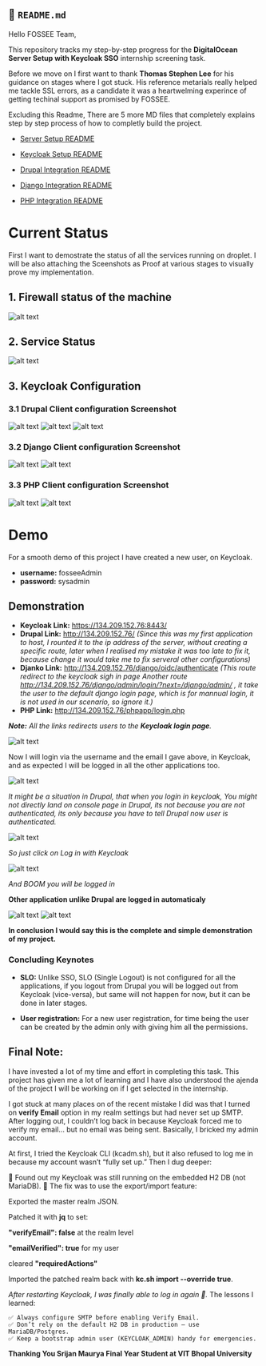 ## 📄 `README.md`

Hello FOSSEE Team, 

This repository tracks my step-by-step progress for the **DigitalOcean Server Setup with Keycloak SSO** internship screening task.

Before we move on I first want to thank **Thomas Stephen Lee** for his guidance on stages where I got stuck. His reference metarials really helped me tackle SSL errors, as a candidate it was a heartwelming experince of getting techinal support as promised by FOSSEE. 

Excluding this Readme, There are 5 more MD files that completely explains step by step process of how to completly build the project. 

+ [Server Setup README](https://github.com/CoolSrj06/fossee-system-adminstration-internship-task/blob/master/01-server-setup.md) 

+ [Keycloak Setup README](https://github.com/CoolSrj06/fossee-system-adminstration-internship-task/blob/master/02-keycloak-setup.md)

+ [Drupal Integration README](https://github.com/CoolSrj06/fossee-system-adminstration-internship-task/blob/master/03-drupal-integration.md) 

+ [Django Integration README](https://github.com/CoolSrj06/fossee-system-adminstration-internship-task/blob/master/04-django-integration.md) 
+ [PHP Integration README](https://github.com/CoolSrj06/fossee-system-adminstration-internship-task/blob/master/05-php-integration.md) 

# Current Status

First I want to demostrate the status of all the services running on droplet. I will be also attaching the Sceenshots as Proof at various stages to visually prove my implementation. 

## 1. Firewall status of the machine

![alt text](/images/image-13.png)

## 2. Service Status

![alt text](/images/image-14.png)

## 3. Keycloak Configuration

### 3.1 Drupal Client configuration Screenshot
![alt text](/images/image-15.png)
![alt text](/images/image-16.png)
![alt text](/images/image-17.png)

### 3.2 Django Client configuration Screenshot
![alt text](/images/image-18.png)
![alt text](/images/image-19.png)

### 3.3 PHP Client configuration Screenshot
![alt text](/images/image-20.png)
![alt text](/images/image-21.png)

# Demo

For a smooth demo of this project I have created a new user, on Keycloak.

+ **username:** fosseeAdmin
+ **password:** sysadmin

## Demonstration

+ **Keycloak Link:** https://134.209.152.76:8443/
+ **Drupal Link:** http://134.209.152.76/ _(Since this was my first application to host, I rounted it to the ip address of the server, without creating a specific route, later when I realised my mistake it was too late to fix it, because change it would take me to fix serveral other configurations)_
+ **Djanko Link:** http://134.209.152.76/django/oidc/authenticate  _(This route redirect to the keycloak sigh in page
 Another route http://134.209.152.76/django/admin/login/?next=/django/admin/ , it take the user to the default django login page, which is for mannual login, it is not used in our scenario, so ignore it.)_
+ **PHP Link:** http://134.209.152.76/phpapp/login.php

_**Note:** All the links redirects users to the **Keycloak login page**._

![alt text](/images/image-22.png)

Now I will login via the username and the email I gave above, in Keycloak, and as expected I will be logged in all the other applications too.

![alt text](/images/image-23.png)

_It might be a situation in Drupal, that when you login in keycloak, You might not directly land on console page in Drupal, its not because you are not authenticated, its only because you have to tell Drupal now user is authenticated._

![alt text](/images/image-24.png)

_So just click on Log in with Keycloak_

![alt text](/images/image-25.png)

_And BOOM you will be logged in_

**Other application unlike Drupal are logged in automaticaly**

![alt text](/images/image-26.png)
![alt text](/images/image-27.png)

**In conclusion I would say this is the complete and simple demonstration of my project.**

### Concluding Keynotes

+ **SLO:** Unlike SSO, SLO (Single Logout) is not configured for all the applications, if you logout from Drupal you will be logged out from Keycloak (vice-versa), but same will not happen for now, but it can be done in later stages.

+ **User registration:** For a new user registration, for time being the user can be created by the admin only with giving him all the permissions. 

## Final Note:

I have invested a lot of my time and effort in completing this task. This project has given me a lot of learning and I have also understood the ajenda of the project I will be working on if I get selected in the internship. 

I got stuck at many places on of the recent mistake I did was that I turned on **verify Email** option in my realm settings but had never set up SMTP. After logging out, I couldn’t log back in because Keycloak forced me to verify my email… but no email was being sent. Basically, I bricked my admin account.

At first, I tried the Keycloak CLI (kcadm.sh), but it also refused to log me in because my account wasn’t “fully set up.” Then I dug deeper:

🔹 Found out my Keycloak was still running on the embedded H2 DB (not MariaDB).
🔹 The fix was to use the export/import feature:

Exported the master realm JSON.

Patched it with **jq** to set:

**"verifyEmail": false** at the realm level

**"emailVerified": true** for my user

cleared **"requiredActions"**

Imported the patched realm back with **kc.sh import --override true**.

_After restarting Keycloak, I was finally able to log in again 🎉._
The lessons I learned:

    ✅ Always configure SMTP before enabling Verify Email.
    ✅ Don’t rely on the default H2 DB in production — use MariaDB/Postgres.    
    ✅ Keep a bootstrap admin user (KEYCLOAK_ADMIN) handy for emergencies.

**Thanking You
Srijan Maurya
Final Year Student at VIT Bhopal University**



